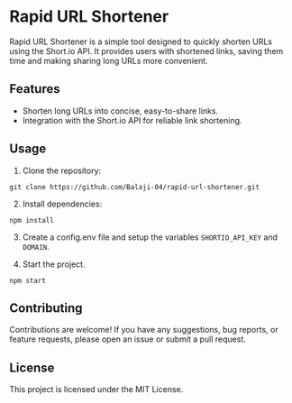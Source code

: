 # Rapid URL Shortener

Rapid URL Shortener is a simple tool designed to quickly shorten URLs using the Short.io API. It provides users with shortened links, saving them time and making sharing long URLs more convenient.

## Features

- Shorten long URLs into concise, easy-to-share links.
- Integration with the Short.io API for reliable link shortening.

## Usage

1. Clone the repository:

`git clone https://github.com/Balaji-04/rapid-url-shortener.git`

2. Install dependencies:

`npm install`

3. Create a config.env file and setup the variables `SHORTIO_API_KEY` and `DOMAIN`.

4. Start the project.

`npm start`

## Contributing

Contributions are welcome! If you have any suggestions, bug reports, or feature requests, please open an issue or submit a pull request.

## License

This project is licensed under the MIT License.
